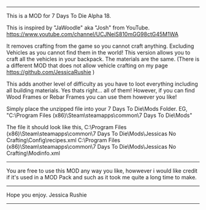 ***************************************************************************************************************
This is a MOD for 7 Days To Die Alpha 18.

This is inspired by "JaWoodle" aka "Josh" from YouTube. 
https://www.youtube.com/channel/UCJNeiS810mGG98ctG45M1WA 

It removes crafting from the game so you cannot craft anything. Excluding Vehicles as you cannot find them in the world!
This version allows you to craft all the vehicles in your backpack. The materials are the same.
(There is a different MOD that does not allow vehicle crafting on my page https://github.com/JessicaRushie )

This adds another level of difficulty as you have to loot everything including all building materials.
Yes thats right... all of them! However, if you can find Wood Frames or Rebar Frames you can use them however you like!

<HOW TO>
Simply place the unzipped file into your 7 Days To Die\Mods Folder.
EG, "C:\Program Files (x86)\Steam\steamapps\common\7 Days To Die\Mods"

The file it should look like this,
C:\Program Files (x86)\Steam\steamapps\common\7 Days To Die\Mods\Jessicas No Crafting\Config\recipes.xml
C:\Program Files (x86)\Steam\steamapps\common\7 Days To Die\Mods\Jessicas No Crafting\Modinfo.xml

_______________________________________________________________________________________________________________
You are free to use this MOD any way you like,
howwever i would like credit if it's used in a MOD Pack and such as it took me quite a long time to make.
_______________________________________________________________________________________________________________
Hope you enjoy.
Jessica Rushie
***************************************************************************************************************
